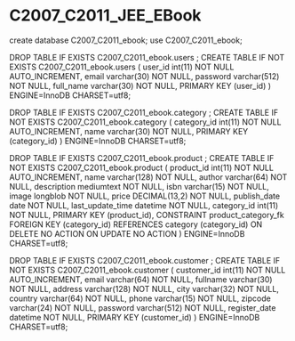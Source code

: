 # C2007_C2011_JEE_EBook
create database C2007_C2011_ebook;
use C2007_C2011_ebook;

DROP TABLE IF EXISTS C2007_C2011_ebook.users ;
CREATE TABLE IF NOT EXISTS C2007_C2011_ebook.users (
	user_id int(11) NOT NULL AUTO_INCREMENT,
	email varchar(30) NOT NULL,
	password varchar(512) NOT NULL,
	full_name varchar(30) NOT NULL,
	PRIMARY KEY (user_id)
) ENGINE=InnoDB CHARSET=utf8;

DROP TABLE IF EXISTS C2007_C2011_ebook.category ;
CREATE TABLE IF NOT EXISTS C2007_C2011_ebook.category (
	category_id int(11) NOT NULL AUTO_INCREMENT,
	name varchar(30) NOT NULL,
	PRIMARY KEY (category_id) 
) ENGINE=InnoDB CHARSET=utf8;

DROP TABLE IF EXISTS C2007_C2011_ebook.product ;
CREATE TABLE IF NOT EXISTS C2007_C2011_ebook.product (
	product_id int(11) NOT NULL AUTO_INCREMENT,
	name varchar(128) NOT NULL,
	author varchar(64) NOT NULL,
	description mediumtext NOT NULL,
	isbn varchar(15) NOT NULL,
	image longblob NOT NULL,
	price DECIMAL(13,2) NOT NULL,
	publish_date date NOT NULL,
	last_update_time datetime NOT NULL,
	category_id int(11) NOT NULL,
	PRIMARY KEY (product_id),
	CONSTRAINT product_category_fk FOREIGN KEY (category_id) REFERENCES category (category_id) ON DELETE NO ACTION ON UPDATE NO ACTION
) ENGINE=InnoDB CHARSET=utf8;

DROP TABLE IF EXISTS C2007_C2011_ebook.customer ;
CREATE TABLE IF NOT EXISTS C2007_C2011_ebook.customer (
	customer_id int(11) NOT NULL AUTO_INCREMENT,
	email varchar(64) NOT NULL,
	fullname varchar(30) NOT NULL,
	address varchar(128) NOT NULL,
	city varchar(32) NOT NULL,
	country varchar(64) NOT NULL,
	phone varchar(15) NOT NULL,
	zipcode varchar(24) NOT NULL,
	password varchar(512) NOT NULL,
	register_date datetime NOT NULL,
	PRIMARY KEY (customer_id)
) ENGINE=InnoDB CHARSET=utf8;

